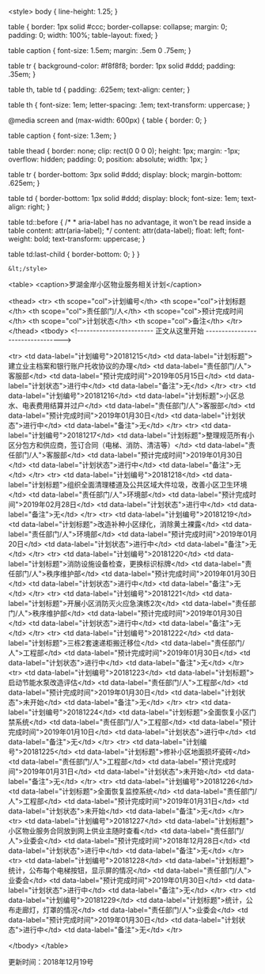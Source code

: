 
&lt;style>
	body {
  line-height: 1.25;
}

table {
  border: 1px solid #ccc;
  border-collapse: collapse;
  margin: 0;
  padding: 0;
  width: 100%;
  table-layout: fixed;
}

table caption {
  font-size: 1.5em;
  margin: .5em 0 .75em;
}

table tr {
  background-color: #f8f8f8;
  border: 1px solid #ddd;
  padding: .35em;
}

table th,
table td {
  padding: .625em;
  text-align: center;
}

table th {
  font-size: 1em;
  letter-spacing: .1em;
  text-transform: uppercase;
}

@media screen and (max-width: 600px) {
  table {
    border: 0;
  }

  table caption {
    font-size: 1.3em;
  }

  table thead {
    border: none;
    clip: rect(0 0 0 0);
    height: 1px;
    margin: -1px;
    overflow: hidden;
    padding: 0;
    position: absolute;
    width: 1px;
  }

  table tr {
    border-bottom: 3px solid #ddd;
    display: block;
    margin-bottom: .625em;
  }

  table td {
    border-bottom: 1px solid #ddd;
    display: block;
    font-size: 1em;
    text-align: right;
  }

  table td::before {
    /*
    * aria-label has no advantage, it won't be read inside a table
    content: attr(aria-label);
    */
    content: attr(data-label);
    float: left;
    font-weight: bold;
    text-transform: uppercase;
  }

  table td:last-child {
    border-bottom: 0;
  }
}

	&lt;/style>
	
&lt;table>
  &lt;caption>罗湖金岸小区物业服务相关计划&lt;/caption>
  
  
  
  &lt;thead>
    &lt;tr>
      &lt;th scope="col">计划编号&lt;/th>
      &lt;th scope="col">计划标题&lt;/th>
      &lt;th scope="col">责任部门/人&lt;/th>
      &lt;th scope="col">预计完成时间&lt;/th>
      &lt;th scope="col">计划状态&lt;/th>
      &lt;th scope="col">备注&lt;/th>
    &lt;/tr>
  &lt;/thead>
  &lt;tbody>
  &lt;!------------------------ 正文从这里开始  --------------------------------->

  
  














&lt;tr>
&lt;td data-label="计划编号">20181215&lt;/td>
&lt;td data-label="计划标题">建立业主档案和银行账户托收协议的办理&lt;/td>
&lt;td data-label="责任部门/人">客服部&lt;/td>
&lt;td data-label="预计完成时间">2019年05月15日&lt;/td>
&lt;td data-label="计划状态">进行中&lt;/td>
&lt;td data-label="备注">无&lt;/td>
&lt;/tr>
&lt;tr>
&lt;td data-label="计划编号">20181216&lt;/td>
&lt;td data-label="计划标题">小区总水、电表费用结算并过户&lt;/td>
&lt;td data-label="责任部门/人">客服部&lt;/td>
&lt;td data-label="预计完成时间">2019年01月30日&lt;/td>
&lt;td data-label="计划状态">进行中&lt;/td>
&lt;td data-label="备注">无&lt;/td>
&lt;/tr>
&lt;tr>
&lt;td data-label="计划编号">20181217&lt;/td>
&lt;td data-label="计划标题">整理规范所有小区分包方和供应商，签订合同（电梯、消防、清洁等）&lt;/td>
&lt;td data-label="责任部门/人">客服部&lt;/td>
&lt;td data-label="预计完成时间">2019年01月30日&lt;/td>
&lt;td data-label="计划状态">进行中&lt;/td>
&lt;td data-label="备注">无&lt;/td>
&lt;/tr>
&lt;tr>
&lt;td data-label="计划编号">20181218&lt;/td>
&lt;td data-label="计划标题">组织全面清理楼道及公共区域大件垃圾，改善小区卫生环境&lt;/td>
&lt;td data-label="责任部门/人">环境部&lt;/td>
&lt;td data-label="预计完成时间">2019年02月28日&lt;/td>
&lt;td data-label="计划状态">进行中&lt;/td>
&lt;td data-label="备注">无&lt;/td>
&lt;/tr>
&lt;tr>
&lt;td data-label="计划编号">20181219&lt;/td>
&lt;td data-label="计划标题">改造补种小区绿化，消除黄土裸露&lt;/td>
&lt;td data-label="责任部门/人">环境部&lt;/td>
&lt;td data-label="预计完成时间">2019年01月20日&lt;/td>
&lt;td data-label="计划状态">进行中&lt;/td>
&lt;td data-label="备注">无&lt;/td>
&lt;/tr>
&lt;tr>
&lt;td data-label="计划编号">20181220&lt;/td>
&lt;td data-label="计划标题">消防设施设备检查，更换标识标牌&lt;/td>
&lt;td data-label="责任部门/人">秩序维护部&lt;/td>
&lt;td data-label="预计完成时间">2019年01月30日&lt;/td>
&lt;td data-label="计划状态">进行中&lt;/td>
&lt;td data-label="备注">无&lt;/td>
&lt;/tr>
&lt;tr>
&lt;td data-label="计划编号">20181221&lt;/td>
&lt;td data-label="计划标题">开展小区消防灭火应急演练2次&lt;/td>
&lt;td data-label="责任部门/人">秩序维护部&lt;/td>
&lt;td data-label="预计完成时间">2019年01月30日&lt;/td>
&lt;td data-label="计划状态">进行中&lt;/td>
&lt;td data-label="备注">无&lt;/td>
&lt;/tr>
&lt;tr>
&lt;td data-label="计划编号">20181222&lt;/td>
&lt;td data-label="计划标题">三栋2套速递柜搬迁移位&lt;/td>
&lt;td data-label="责任部门/人">工程部&lt;/td>
&lt;td data-label="预计完成时间">2019年01月30日&lt;/td>
&lt;td data-label="计划状态">进行中&lt;/td>
&lt;td data-label="备注">无&lt;/td>
&lt;/tr>
&lt;tr>
&lt;td data-label="计划编号">20181223&lt;/td>
&lt;td data-label="计划标题">启动节能水泵改造评估&lt;/td>
&lt;td data-label="责任部门/人">工程部&lt;/td>
&lt;td data-label="预计完成时间">2019年01月30日&lt;/td>
&lt;td data-label="计划状态">未开始&lt;/td>
&lt;td data-label="备注">无&lt;/td>
&lt;/tr>
&lt;tr>
&lt;td data-label="计划编号">20181224&lt;/td>
&lt;td data-label="计划标题">全面恢复小区门禁系统&lt;/td>
&lt;td data-label="责任部门/人">工程部&lt;/td>
&lt;td data-label="预计完成时间">2019年01月10日&lt;/td>
&lt;td data-label="计划状态">进行中&lt;/td>
&lt;td data-label="备注">无&lt;/td>
&lt;/tr>
&lt;tr>
&lt;td data-label="计划编号">20181225&lt;/td>
&lt;td data-label="计划标题">修补小区地面损坏瓷砖&lt;/td>
&lt;td data-label="责任部门/人">工程部&lt;/td>
&lt;td data-label="预计完成时间">2019年01月31日&lt;/td>
&lt;td data-label="计划状态">未开始&lt;/td>
&lt;td data-label="备注">无&lt;/td>
&lt;/tr>
&lt;tr>
&lt;td data-label="计划编号">20181226&lt;/td>
&lt;td data-label="计划标题">全面恢复监控系统&lt;/td>
&lt;td data-label="责任部门/人">工程部&lt;/td>
&lt;td data-label="预计完成时间">2019年01月31日&lt;/td>
&lt;td data-label="计划状态">未开始&lt;/td>
&lt;td data-label="备注">无&lt;/td>
&lt;/tr>
&lt;tr>
&lt;td data-label="计划编号">20181227&lt;/td>
&lt;td data-label="计划标题">小区物业服务合同放到网上供业主随时查看&lt;/td>
&lt;td data-label="责任部门/人">业委会&lt;/td>
&lt;td data-label="预计完成时间">2018年12月28日&lt;/td>
&lt;td data-label="计划状态">进行中&lt;/td>
&lt;td data-label="备注">无&lt;/td>
&lt;/tr>
&lt;tr>
&lt;td data-label="计划编号">20181228&lt;/td>
&lt;td data-label="计划标题">统计，公布每个电梯按钮，显示屏的情况&lt;/td>
&lt;td data-label="责任部门/人">业委会&lt;/td>
&lt;td data-label="预计完成时间">2019年01月30日&lt;/td>
&lt;td data-label="计划状态">进行中&lt;/td>
&lt;td data-label="备注">无&lt;/td>
&lt;/tr>
&lt;tr>
&lt;td data-label="计划编号">20181229&lt;/td>
&lt;td data-label="计划标题">统计，公布走廊灯，灯罩的情况&lt;/td>
&lt;td data-label="责任部门/人">业委会&lt;/td>
&lt;td data-label="预计完成时间">2019年01月30日&lt;/td>
&lt;td data-label="计划状态">进行中&lt;/td>
&lt;td data-label="备注">无&lt;/td>
&lt;/tr>







  &lt;/tbody>
&lt;/table>

更新时间：2018年12月19号
